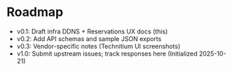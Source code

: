 # Roadmap
- v0.1: Draft infra DDNS + Reservations UX docs (this)
- v0.2: Add API schemas and sample JSON exports
- v0.3: Vendor-specific notes (Technitium UI screenshots)
- v1.0: Submit upstream issues; track responses here
(Initialized 2025-10-21)
